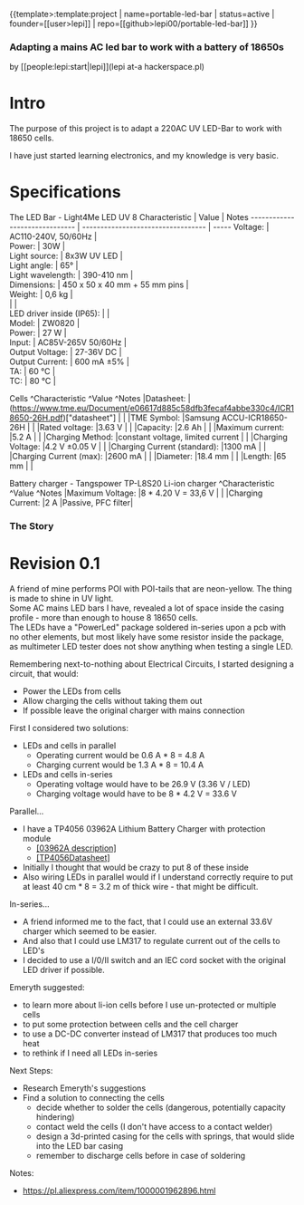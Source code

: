 {{template>:template:project
 | name=portable-led-bar
 | status=active
 | founder=[[user>lepi]]
 | repo=[[github>lepi00/portable-led-bar]]
}}

### Adapting a mains AC led bar to work with a battery of 18650s
by [[people:lepi:start|lepi]](lepi at-a hackerspace.pl)

# Intro
The purpose of this project is to adapt a 220AC UV LED-Bar to work with 18650 cells.

I have just started learning electronics, and my knowledge is very basic.

# Specifications

The LED Bar - Light4Me LED UV 8
Characteristic                 | Value                              | Notes
------------------------------ | ---------------------------------- | -----
Voltage:                       | AC110-240V, 50/60Hz                |  
Power:                         | 30W                                |  
Light source:                  | 8x3W UV LED                        |  
Light angle:                   | 65°                                |  
Light wavelength:              | 390-410 nm                         |  
Dimensions:                    | 450 x 50 x 40 mm + 55 mm pins      |  
Weight:                        | 0,6 kg                             |  
                               |                                    |  
LED driver inside (IP65):      |                                    |  
Model:                         | ZW0820                             |  
Power:                         | 27 W                               |  
Input:                         | AC85V-265V 50/60Hz                 |  
Output Voltage:                | 27-36V DC                          |  
Output Current:                | 600 mA ±5%                         |  
TA:                            | 60 °C                              |  
TC:                            | 80 °C                              |  

Cells
^Characteristic                 ^Value                            ^Notes
|Datasheet:                     |(https://www.tme.eu/Document/e06617d885c58dfb3fecaf4abbe330c4/ICR18650-26H.pdf)["datasheet"]     | |
|TME Symbol:                    |Samsung ACCU-ICR18650-26H          | |
|Rated voltage:                 |3.63 V                             | |
|Capacity:                      |2.6 Ah                             | |
|Maximum current:               |5.2 A                              | |
|Charging Method:               |constant voltage, limited current  | |
|Charging Voltage:              |4.2 V ±0.05 V                      | |
|Charging Current (standard):   |1300 mA                            | |
|Charging Current (max):        |2600 mA                            | |
|Diameter:                      |18.4 mm                            | |
|Length:                        |65 mm                              | |

Battery charger - Tangspower TP-L8S20 Li-ion charger
^Characteristic                 ^Value                              ^Notes
|Maximum Voltage:               |8 * 4.20 V = 33,6 V                | |
|Charging Current:              |2 A                                |Passive, PFC filter|

### The Story

# Revision 0.1

A friend of mine performs POI with POI-tails that are neon-yellow. The thing is made to shine in UV light.  
Some AC mains LED bars I have, revealed a lot of space inside the casing profile - more than enough to house 8 18650 cells.  
The LEDs have a "PowerLed" package soldered in-series upon a pcb with no other elements, but most likely have some resistor inside the package, as multimeter LED tester does not show anything when testing a single LED.  
  
Remembering next-to-nothing about Electrical Circuits, I started designing a circuit, that would:
 - Power the LEDs from cells
 - Allow charging the cells without taking them out
 - If possible leave the original charger with mains connection


First I considered two solutions:
 - LEDs and cells in parallel
   - Operating current would be         0.6 A * 8 =  4.8 A
   - Charging  current would be         1.3 A * 8 = 10.4 A
 - LEDs and cells in-series
   - Operating voltage would have to be             26.9 V (3.36 V / LED)
   - Charging  voltage would have to be 8 * 4.2 V = 33.6 V

Parallel...
 - I have a TP4056 03962A Lithium Battery Charger with protection module
   - [[03962A description]](https://www.epal.pk/product/tp4056-lithium-battery-charger-with-protection-module/)
   - [[TP4056Datasheet]](http://www.haoyuelectronics.com/Attachment/TP4056-modules/TP4056.pdf)
 - Initially I thought that would be crazy to put 8 of these inside
 - Also wiring LEDs in parallel would if I understand correctly require to put at least 40 cm * 8 = 3.2 m of thick wire - that might be difficult.
  
In-series...
 - A friend informed me to the fact, that I could use an external 33.6V charger which seemed to be easier.
 - And also that I could use LM317 to regulate current out of the cells to LED's
 - I decided to use a I/0/II switch and an IEC cord socket with the original LED driver if possible.

Emeryth suggested:
 - to learn more about li-ion cells before I use un-protected or multiple cells
 - to put some protection between cells and the cell charger
 - to use a DC-DC converter instead of LM317 that produces too much heat
 - to rethink if I need all LEDs in-series

Next Steps:
 - Research Emeryth's suggestions
 - Find a solution to connecting the cells
   - decide whether to solder the cells (dangerous, potentially capacity hindering)
   - contact weld the cells (I don't have access to a contact welder)
   - design a 3d-printed casing for the cells with springs, that would slide into the LED bar casing
   - remember to discharge cells before in case of soldering

Notes:
 - https://pl.aliexpress.com/item/1000001962896.html
